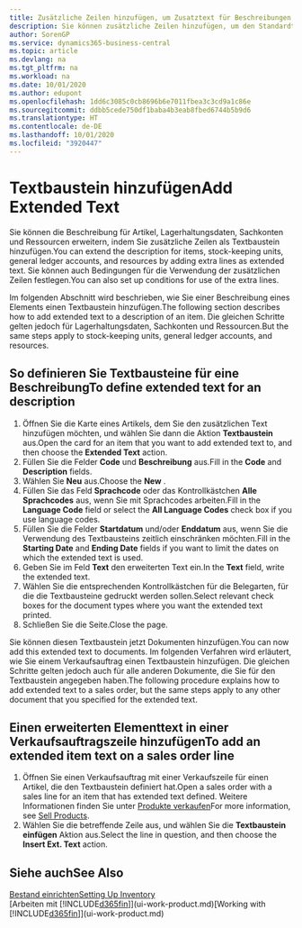 ```yaml
---
title: Zusätzliche Zeilen hinzufügen, um Zusatztext für Beschreibungen zu definieren
description: Sie können zusätzliche Zeilen hinzufügen, um den Standardtext zu erweitern, der einen Artikel, ein Sachkonto oder andere Daten beschreibt.
author: SorenGP
ms.service: dynamics365-business-central
ms.topic: article
ms.devlang: na
ms.tgt_pltfrm: na
ms.workload: na
ms.date: 10/01/2020
ms.author: edupont
ms.openlocfilehash: 1dd6c3085c0cb8696b6e7011fbea3c3cd9a1c86e
ms.sourcegitcommit: ddbb5cede750df1baba4b3eab8fbed6744b5b9d6
ms.translationtype: HT
ms.contentlocale: de-DE
ms.lasthandoff: 10/01/2020
ms.locfileid: "3920447"
---
```

# <a name="add-extended-text"></a><span data-ttu-id="7be1c-103">Textbaustein hinzufügen</span><span class="sxs-lookup"><span data-stu-id="7be1c-103">Add Extended Text</span></span>

<span data-ttu-id="7be1c-104">Sie können die Beschreibung für Artikel, Lagerhaltungsdaten, Sachkonten und Ressourcen erweitern, indem Sie zusätzliche Zeilen als Textbaustein hinzufügen.</span><span class="sxs-lookup"><span data-stu-id="7be1c-104">You can extend the description for items, stock-keeping units, general ledger accounts, and resources by adding extra lines as extended text.</span></span> <span data-ttu-id="7be1c-105">Sie können auch Bedingungen für die Verwendung der zusätzlichen Zeilen festlegen.</span><span class="sxs-lookup"><span data-stu-id="7be1c-105">You can also set up conditions for use of the extra lines.</span></span>  

<span data-ttu-id="7be1c-106">Im folgenden Abschnitt wird beschrieben, wie Sie einer Beschreibung eines Elements einen Textbaustein hinzufügen.</span><span class="sxs-lookup"><span data-stu-id="7be1c-106">The following section describes how to add extended text to a description of an item.</span></span> <span data-ttu-id="7be1c-107">Die gleichen Schritte gelten jedoch für Lagerhaltungsdaten, Sachkonten und Ressourcen.</span><span class="sxs-lookup"><span data-stu-id="7be1c-107">But the same steps apply to stock-keeping units, general ledger accounts, and resources.</span></span>  

## <a name="to-define-extended-text-for-an-description"></a><span data-ttu-id="7be1c-108">So definieren Sie Textbausteine für eine Beschreibung</span><span class="sxs-lookup"><span data-stu-id="7be1c-108">To define extended text for an description</span></span>

1. <span data-ttu-id="7be1c-109">Öffnen Sie die Karte eines Artikels, dem Sie den zusätzlichen Text hinzufügen möchten, und wählen Sie dann die Aktion **Textbaustein** aus.</span><span class="sxs-lookup"><span data-stu-id="7be1c-109">Open the card for an item that you want to add extended text to, and then choose the **Extended Text** action.</span></span>
2. <span data-ttu-id="7be1c-110">Füllen Sie die Felder **Code** und **Beschreibung** aus.</span><span class="sxs-lookup"><span data-stu-id="7be1c-110">Fill in the **Code** and **Description** fields.</span></span>
3. <span data-ttu-id="7be1c-111">Wählen Sie **Neu** aus.</span><span class="sxs-lookup"><span data-stu-id="7be1c-111">Choose the **New** .</span></span>
4. <span data-ttu-id="7be1c-112">Füllen Sie das Feld **Sprachcode** oder das Kontrollkästchen **Alle Sprachcodes** aus, wenn Sie mit Sprachcodes arbeiten.</span><span class="sxs-lookup"><span data-stu-id="7be1c-112">Fill in the **Language Code** field or select the **All Language Codes** check box if you use language codes.</span></span>
5. <span data-ttu-id="7be1c-113">Füllen Sie die Felder **Startdatum** und/oder **Enddatum** aus, wenn Sie die Verwendung des Textbausteins zeitlich einschränken möchten.</span><span class="sxs-lookup"><span data-stu-id="7be1c-113">Fill in the **Starting Date** and **Ending Date** fields if you want to limit the dates on which the extended text is used.</span></span>
6. <span data-ttu-id="7be1c-114">Geben Sie im Feld **Text** den erweiterten Text ein.</span><span class="sxs-lookup"><span data-stu-id="7be1c-114">In the **Text** field, write the extended text.</span></span>
7. <span data-ttu-id="7be1c-115">Wählen Sie die entsprechenden Kontrollkästchen für die Belegarten, für die die Textbausteine gedruckt werden sollen.</span><span class="sxs-lookup"><span data-stu-id="7be1c-115">Select relevant check boxes for the document types where you want the extended text printed.</span></span>
8. <span data-ttu-id="7be1c-116">Schließen Sie die Seite.</span><span class="sxs-lookup"><span data-stu-id="7be1c-116">Close the page.</span></span>

<span data-ttu-id="7be1c-117">Sie können diesen Textbaustein jetzt Dokumenten hinzufügen.</span><span class="sxs-lookup"><span data-stu-id="7be1c-117">You can now add this extended text to documents.</span></span> <span data-ttu-id="7be1c-118">Im folgenden Verfahren wird erläutert, wie Sie einem Verkaufsauftrag einen Textbaustein hinzufügen. Die gleichen Schritte gelten jedoch auch für alle anderen Dokumente, die Sie für den Textbaustein angegeben haben.</span><span class="sxs-lookup"><span data-stu-id="7be1c-118">The following procedure explains how to add extended text to a sales order, but the same steps apply to any other document that you specified for the extended text.</span></span>  

## <a name="to-add-an-extended-item-text-on-a-sales-order-line"></a><span data-ttu-id="7be1c-119">Einen erweiterten Elementtext in einer Verkaufsauftragszeile hinzufügen</span><span class="sxs-lookup"><span data-stu-id="7be1c-119">To add an extended item text on a sales order line</span></span>

1. <span data-ttu-id="7be1c-120">Öffnen Sie einen Verkaufsauftrag mit einer Verkaufszeile für einen Artikel, die den Textbaustein definiert hat.</span><span class="sxs-lookup"><span data-stu-id="7be1c-120">Open a sales order with a sales line for an item that has extended text defined.</span></span> <span data-ttu-id="7be1c-121">Weitere Informationen finden Sie unter [Produkte verkaufen](sales-how-sell-products.md)</span><span class="sxs-lookup"><span data-stu-id="7be1c-121">For more information, see [Sell Products](sales-how-sell-products.md).</span></span>
2. <span data-ttu-id="7be1c-122">Wählen Sie die betreffende Zeile aus, und wählen Sie die **Textbaustein einfügen** Aktion aus.</span><span class="sxs-lookup"><span data-stu-id="7be1c-122">Select the line in question, and then choose the **Insert Ext. Text** action.</span></span>

## <a name="see-also"></a><span data-ttu-id="7be1c-123">Siehe auch</span><span class="sxs-lookup"><span data-stu-id="7be1c-123">See Also</span></span>

[<span data-ttu-id="7be1c-124">Bestand einrichten</span><span class="sxs-lookup"><span data-stu-id="7be1c-124">Setting Up Inventory</span></span>](inventory-setup-inventory.md)  
<span data-ttu-id="7be1c-125">[Arbeiten mit [!INCLUDE[d365fin](includes/d365fin_md.md)]](ui-work-product.md)</span><span class="sxs-lookup"><span data-stu-id="7be1c-125">[Working with [!INCLUDE[d365fin](includes/d365fin_md.md)]](ui-work-product.md)</span></span>
